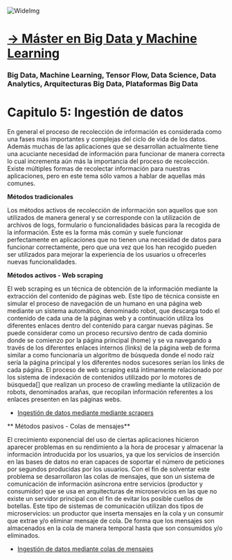 ![WideImg](https://fictizia.com/img/github/Fictizia-plan-estudios-github.jpg)

# [→ Máster en Big Data y Machine Learning](https://fictizia.com/formacion/master-big-data)
### Big Data, Machine Learning, Tensor Flow, Data Science, Data Analytics, Arquitecturas Big Data, Plataformas Big Data

# Capitulo 5: Ingestión de datos

En general el proceso de recolección de información es considerada como una fases más importantes y complejas del ciclo de vida de los datos. Además muchas de las aplicaciones que se desarrollan actualmente tiene una acuciante necesidad de información para funcionar de manera correcta lo cual incrementa aún más la importancia del proceso de recolección. Existe múltiples formas de recolectar información para nuestras aplicaciones, pero en este tema sólo vamos a hablar de aquellas más comunes. 

**Métodos tradicionales**

Los métodos activos de recolección de información son aquellos que son utilizados de manera general y se corresponde con la utilización de archivos de logs, formulario o funcionalidades básicas para la recogida de la información. Este es la forma más común y suele funcionar perfectamente en aplicaciones que no tienen una necesidad de datos para funcionar correctamente, pero que una vez que los han recogido pueden ser utilizados para mejorar la experiencia de los usuarios u ofrecerles nuevas funcionalidades. 

**Métodos activos - Web scraping**

El web scraping es un técnica de obtención de la información mediante la extracción del contenido de páginas web. Este tipo de técnica consiste en simular el proceso de navegación de un humano en una página web mediante un sistema automático, denominado robot, que descarga todo el contenido de cada una de la páginas web y a continuación utiliza los diferentes enlaces dentro del contenido para cargar nuevas páginas. Se puede considerar como un proceso recursivo dentro de cada dominio donde se comienzo por la página principal (home) y se va navegando a través de los diferentes enlaces internos (links) de la página web de forma similar a como funcionaría un algoritmo de búsqueda donde el nodo raíz sería la página principal y los diferentes nodos sucesores serían los links de cada página. El proceso de web scraping está íntimamente relacionado por los sistema de indexación de contenidos utilizado por lo motores de búsqueda[] que realizan un proceso de crawling mediante la utilización de robots, denominados arañas, que recopilan información referentes a los enlaces presenten en las páginas webs.

- [Ingestión de datos mediante mediante scrapers](./clase_1.md)

** Métodos pasivos - Colas de mensajes**

El crecimiento exponencial del uso de ciertas aplicaciones hicieron aparecer problemas en su rendimiento a la hora de procesar y almacenar la información introducida por los usuarios, ya que los servicios de inserción en las bases de datos no eran capaces de soportar el número de peticiones por segundos producidas por los usuarios. Con el fin de solventar este problema se desarrollaron las colas de mensajes, que son un sistema de comunicación de información asíncrona entre servicios (productor y consumidor) que se usa en arquitecturas de microservicios en las que no existe un servidor principal con el fin de evitar los posible cuellos de botellas. Este tipo de sistemas de comunicación utilizan dos tipos de microservicios: un productor que inserta mensajes en la cola y un consumir que extrae y/o eliminar mensaje de cola. De forma que los mensajes son almacenados en la cola de manera temporal hasta que son consumidos y/o eliminados.

- [Ingestión de datos mediante colas de mensajes](./clase_2.md)
